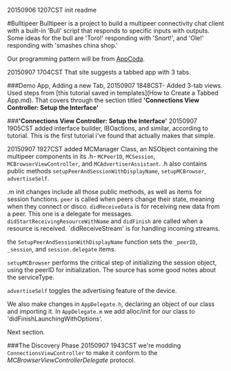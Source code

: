 20150906 1207CST init readme

#Bulltipeer
Bulltipeer is a project to build a multipeer connectivity chat client with a built-in 'Bull' script that responds to specific inputs with outputs. Some ideas for the bull are 'Toro!' responding with 'Snort!', and 'Ole!' responding with 'smashes china shop.'


Our programming pattern will be from [AppCoda](http://www.appcoda.com/intro-multipeer-connectivity-framework-ios-programming/).

20150907 1704CST
That site suggests a tabbed app with 3 tabs. 


###Demo App, Adding a new Tab, 
20150907 1848CST- 
Added 3-tab views. Used steps from [this tutorial saved in templates](How to Create a Tabbed App.md). That covers through the section titled __'Connections View Controller: Setup the Interface'__

###__'Connections View Controller: Setup the Interface'__
20150907 1905CST
added interface builder, IBOactions, and similar, according to tutorial. This is the first tutorial i've found that actually makes that simple.

20150907 1927CST
added MCManager Class, an NSObject containing the multipeer components in its .h- `MCPeerID`, `MCSession`, `MCBrowserViewController`, and `MCAdvertiserAssistant`. 
.h also contains public methods `setupPeerAndSessionWithDisplayName`, `setupMCBrowser`, `advertiseSelf`.

.m init changes include all those public methods, as well as items for session functions.
`peer` is called when peers change their state, meaning when they connect or disco. 
`didReceiveData` is for receiving new data from a peer. This one is a delegate for messages.
`didStartReceivingResourceWithName` and `didFinish` are called when a resource is received.
`didReceiveStream' is for handling incoming streams.

the `SetupPeerAndSessionWithDisplayName` function sets the `_peerID`, `_session`, and `session.delegate` items.

`setupMCBrowser` performs the critical step of initializing the session object, using the peerID for initialization. The source has some good notes about the serviceType.

`advertiseSelf` toggles the advertising feature of the device.


We also make changes in `AppDelegate.h`, declaring an object of our class and importing it. In `AppDelegate.m` we add alloc/init for our class to 'didFinishLaunchingWithOptions'.

Next section.

###The Discovery Phase
20150907 1943CST
we're modding `ConnectionsViewController` to make it conform to the *MCBrowserViewControllerDelegate* protocol. 


